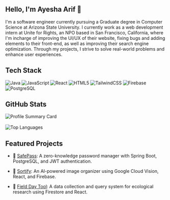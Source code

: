 ## Hello, I'm Ayesha Arif 👋

I'm a software engineer currently pursuing a Graduate degree in Computer Science at Arizona State University. I currently work as a web development intern at Unite for Rights, an NPO based in San Francisco, California, where I'm incharge of improving the UI/UX of their website, fixing bugs and adding elements to their front-end, as well as improving their search engine optimization. Through my projects, I strive to solve real-world problems and enhance user experiences.

## Tech Stack

![Java](https://img.shields.io/badge/java-%23ED8B00.svg?style=for-the-badge&logo=openjdk&logoColor=white) ![JavaScript](https://img.shields.io/badge/javascript-%23F7DF1E.svg?style=for-the-badge&logo=javascript&logoColor=black) ![React](https://img.shields.io/badge/react-%2320232a.svg?style=for-the-badge&logo=react&logoColor=%2361DAFB) ![HTML5](https://img.shields.io/badge/html5-%23E34F26.svg?style=for-the-badge&logo=html5&logoColor=white) ![TailwindCSS](https://img.shields.io/badge/tailwindcss-%2338B2AC.svg?style=for-the-badge&logo=tailwind-css&logoColor=white) ![Firebase](https://img.shields.io/badge/firebase-%23039BE5.svg?style=for-the-badge&logo=firebase) ![PostgreSQL](https://img.shields.io/badge/postgresql-%23316192.svg?style=for-the-badge&logo=postgresql&logoColor=white) 


## GitHub Stats

 ![Profile Summary Card](https://github-profile-summary-cards.vercel.app/api/cards/profile-details?username=ayeshaArif6&theme=github_dark)
 <br>
 <br>
 ![Top Languages](https://github-readme-stats.vercel.app/api/top-langs/?username=ayeshaArif6&layout=compact&theme=github_dark)


## Featured Projects

- 🧠 [SafePass](https://github.com/ayeshaArif6/safepass):
      A zero-knowledge password manager with Spring Boot, PostgreSQL, and JWT authentication.
  
- 📸 [Sortify](https://github.com/ayeshaArif6/sortify):
      An AI-powered image organizer using Google Cloud Vision, React, and Firebase.
  
- 🌿 [Field Day Tool](https://github.com/ayeshaArif6/fieldday):
      A data collection and query system for ecological research using Firestore and React.

<!--
**ayeshaArif6/ayeshaArif6** is a ✨ _special_ ✨ repository because its `README.md` (this file) appears on your GitHub profile.


Here are some ideas to get you started:

- 🔭 I’m currently working on ...
- 🌱 I’m currently learning ...
- 👯 I’m looking to collaborate on ...
- 🤔 I’m looking for help with ...
- 💬 Ask me about ...
- 📫 How to reach me: ...
- 😄 Pronouns: ...
- ⚡ Fun fact: ...
-->
